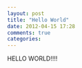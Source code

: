 ```yaml
---
layout: post
title: "Hello World"
date: 2012-04-15 17:28
comments: true
categories: 
---
```

HELLO WORLD!!!!
